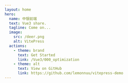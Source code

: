 ```yaml
---
layout: home
hero:
  name: 中银前端
  text: Vue3 share.
  tagline: Come on...
  image:
    src: /deer.png
    alt: VitePress
  actions:
    - theme: brand
      text: Get Started
      link: /Vue3/000_optimization
    - theme: alt
      text: View on GitHub
      link: https://github.com/lemonnuu/vitepress-demo
---
```


<style>
:root {
  --vp-home-hero-name-color: transparent;
  --vp-home-hero-name-background: -webkit-linear-gradient(120deg, #bd34fe, #41d1ff);
}
</style>

<script setup>
import { VPTeamMembers } from 'vitepress/theme'

const members = [
  {
    avatar: '/avatar/hh.jpg',
    name: 'Hou Hao',
    title: 'Leader',
  },
  {
    avatar: '/avatar/nlf.jpg',
    name: 'Niu Lifeng',
    title: 'Member',
  },
  {
    avatar: '/avatar/ljx.jpg',
    name: 'Lei Junxin',
    title: 'Member',
  },
  {
    avatar: '/avatar/zzh.jpg',
    name: 'Chu Zhihui',
    title: 'Member',
  },
  {
    avatar: '/avatar/zbc.jpg',
    name: 'Zhang Baochao',
    title: 'Member',
  },
  {
    avatar: '/avatar/xdr.jpg',
    name: 'Xi Dongran',
    title: 'Member',
  },
  {
    avatar: '/avatar/lyj.jpg',
    name: 'Lu Yujie',
    title: 'Member',
  },
  {
    avatar: '/avatar/hw.jpg',
    name: 'Han Wei',
    title: 'Member',
  },{
    avatar: '/avatar/cxk.jpg',
    name: 'Chen Xiaokang',
    title: 'Member',
  },
]
</script>

<VPTeamMembers size="small" :members="members" />
